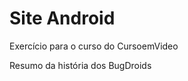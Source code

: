<h1>Site Android</h1>

<p>Exercício para o curso do CursoemVideo</p>
<p>Resumo da história dos BugDroids</p>

